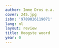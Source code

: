 ```yaml
---
author: Imme Dros e.a.
cover: 245.jpg
isbn: '9789026119071'
lang: nl
layout: review
title: Hoogste woord
year: 0
---
```


